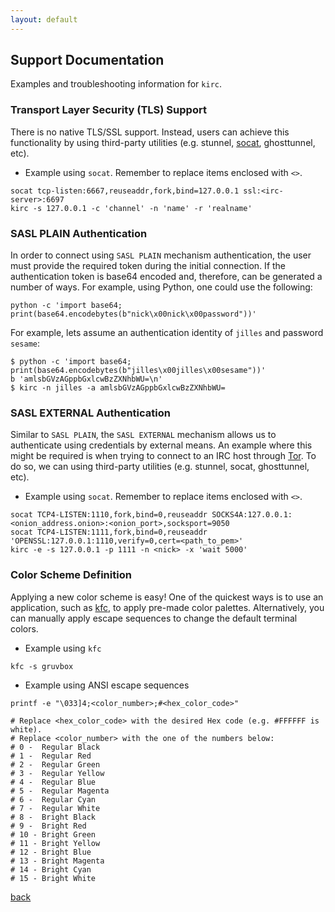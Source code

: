 ```yaml
---
layout: default
---
```


## Support Documentation

Examples and troubleshooting information for `kirc`.

### Transport Layer Security (TLS) Support

There is no native TLS/SSL support. Instead, users can achieve this functionality by using third-party utilities (e.g. stunnel, [socat](https://linux.die.net/man/1/socat), ghosttunnel, etc).

*   Example using `socat`. Remember to replace items enclosed with `<>`.

```shell
socat tcp-listen:6667,reuseaddr,fork,bind=127.0.0.1 ssl:<irc-server>:6697
kirc -s 127.0.0.1 -c 'channel' -n 'name' -r 'realname'
```

### SASL PLAIN Authentication

In order to connect using `SASL PLAIN` mechanism authentication, the user must provide the required token during the initial connection. If the authentication token is base64 encoded and, therefore, can be generated a number of ways. For example, using Python, one could use the following:

```shell
python -c 'import base64; print(base64.encodebytes(b"nick\x00nick\x00password"))'
```

For example, lets assume an authentication identity of `jilles` and password `sesame`:

```shell
$ python -c 'import base64; print(base64.encodebytes(b"jilles\x00jilles\x00sesame"))'
b 'amlsbGVzAGppbGxlcwBzZXNhbWU=\n'
$ kirc -n jilles -a amlsbGVzAGppbGxlcwBzZXNhbWU=
```

### SASL EXTERNAL Authentication

Similar to `SASL PLAIN`, the `SASL EXTERNAL` mechanism allows us to authenticate using credentials by external means. An example where this might be required is when trying to connect to an IRC host through [Tor](https://www.torproject.org/). To do so, we can using third-party utilities (e.g. stunnel, socat, ghosttunnel, etc).

*   Example using `socat`. Remember to replace items enclosed with `<>`.

```shell
socat TCP4-LISTEN:1110,fork,bind=0,reuseaddr SOCKS4A:127.0.0.1:<onion_address.onion>:<onion_port>,socksport=9050
socat TCP4-LISTEN:1111,fork,bind=0,reuseaddr 'OPENSSL:127.0.0.1:1110,verify=0,cert=<path_to_pem>'
kirc -e -s 127.0.0.1 -p 1111 -n <nick> -x 'wait 5000'
```

### Color Scheme Definition

Applying a new color scheme is easy! One of the quickest ways is to use an application, such as [kfc](https://github.com/mcpcpc/kfc), to apply pre-made color palettes. Alternatively, you can manually apply escape sequences to change the default terminal colors.

*   Example using `kfc`

```shell
kfc -s gruvbox
```

*   Example using ANSI escape sequences

```shell
printf -e "\033]4;<color_number>;#<hex_color_code>"

# Replace <hex_color_code> with the desired Hex code (e.g. #FFFFFF is white).
# Replace <color_number> with the one of the numbers below:
# 0 -  Regular Black
# 1 -  Regular Red
# 2 -  Regular Green
# 3 -  Regular Yellow
# 4 -  Regular Blue
# 5 -  Regular Magenta
# 6 -  Regular Cyan
# 7 -  Regular White
# 8 -  Bright Black
# 9 -  Bright Red
# 10 - Bright Green
# 11 - Bright Yellow
# 12 - Bright Blue
# 13 - Bright Magenta
# 14 - Bright Cyan
# 15 - Bright White
```

[back](./)
